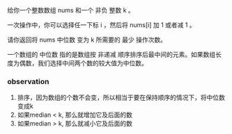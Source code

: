 给你一个整数数组 nums 和一个 非负 整数 k 。

一次操作中，你可以选择任一下标 i ，然后将 nums[i] 加 1 或者减 1 。

请你返回将 nums 中位数 变为 k 所需要的 最少 操作次数。

一个数组的 中位数 指的是数组按 非递减 顺序排序后最中间的元素。如果数组长度为偶数，我们选择中间两个数的较大值为中位数。

### observation

1. 排序，因为数组的个数不会变，所以相当于要在保持顺序的情况下，将中位数变成k
2. 如果median < k, 那么就增加它及后面的数
3. 如果median > k, 那么就减小它及后面的数